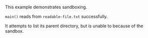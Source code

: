 This example demonstrates sandboxing.

`main()` reads from `readable-file.txt` successfully.

It attempts to list its parent directory, but is unable to because of the sandbox.